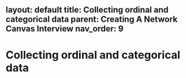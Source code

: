 layout: default
title: Collecting ordinal and categorical data
parent: Creating A Network Canvas Interview
nav_order: 9
---

# Collecting ordinal and categorical data
